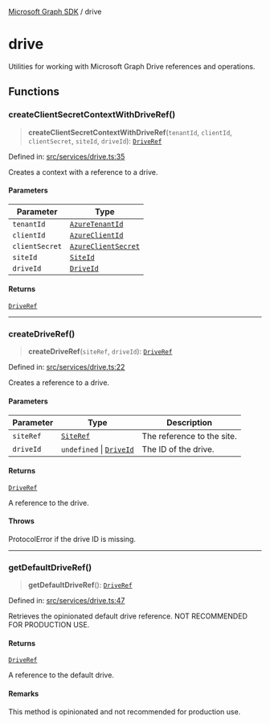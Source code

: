 [Microsoft Graph SDK](README.md) / drive

# drive

Utilities for working with Microsoft Graph Drive references and operations.

## Functions

### createClientSecretContextWithDriveRef()

> **createClientSecretContextWithDriveRef**(`tenantId`, `clientId`, `clientSecret`, `siteId`, `driveId`): [`DriveRef`](Drive-1.md#driveref)

Defined in: [src/services/drive.ts:35](https://github.com/Future-Secure-AI/microsoft-graph/blob/main/src/services/drive.ts#L35)

Creates a context with a reference to a drive.

#### Parameters

| Parameter | Type |
| ------ | ------ |
| `tenantId` | [`AzureTenantId`](AzureApplicationCredentials.md#azuretenantid) |
| `clientId` | [`AzureClientId`](AzureApplicationCredentials.md#azureclientid) |
| `clientSecret` | [`AzureClientSecret`](AzureApplicationCredentials.md#azureclientsecret) |
| `siteId` | [`SiteId`](Site-1.md#siteid) |
| `driveId` | [`DriveId`](Drive-1.md#driveid) |

#### Returns

[`DriveRef`](Drive-1.md#driveref)

***

### createDriveRef()

> **createDriveRef**(`siteRef`, `driveId`): [`DriveRef`](Drive-1.md#driveref)

Defined in: [src/services/drive.ts:22](https://github.com/Future-Secure-AI/microsoft-graph/blob/main/src/services/drive.ts#L22)

Creates a reference to a drive.

#### Parameters

| Parameter | Type | Description |
| ------ | ------ | ------ |
| `siteRef` | [`SiteRef`](Site-1.md#siteref) | The reference to the site. |
| `driveId` | `undefined` \| [`DriveId`](Drive-1.md#driveid) | The ID of the drive. |

#### Returns

[`DriveRef`](Drive-1.md#driveref)

A reference to the drive.

#### Throws

ProtocolError if the drive ID is missing.

***

### getDefaultDriveRef()

> **getDefaultDriveRef**(): [`DriveRef`](Drive-1.md#driveref)

Defined in: [src/services/drive.ts:47](https://github.com/Future-Secure-AI/microsoft-graph/blob/main/src/services/drive.ts#L47)

Retrieves the opinionated default drive reference. NOT RECOMMENDED FOR PRODUCTION USE.

#### Returns

[`DriveRef`](Drive-1.md#driveref)

A reference to the default drive.

#### Remarks

This method is opinionated and not recommended for production use.
